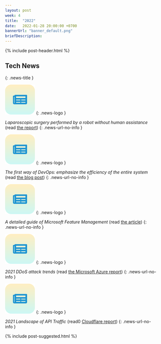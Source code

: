 ```yaml
---
layout: post
week: 4
title:  "2022"
date:   2022-01-28 20:00:00 +0700
bannerUrl: "banner_default.png"
briefDescription: 
---
```


{% include post-header.html %}

## Tech News
{: .news-title }

![memo](/assets/images/tech-news.svg)
{: .news-logo }

*Laparoscopic surgery performed by a robot without human assistance* (read [the report](https://hub.jhu.edu/2022/01/26/star-robot-performs-intestinal-surgery/))
{: .news-url-no-info }

![memo](/assets/images/tech-news.svg)
{: .news-logo }

*The first way of DevOps: emphasize the efficiency of the entire system* (read [the blog post](https://wehackpurple.com/security-is-everybodys-job-part-5-the-first-way/))
{: .news-url-no-info }

![memo](/assets/images/tech-news.svg)
{: .news-logo }

*A detailed guide of Microsoft Feature Management* (read [the article](https://procodeguide.com/programming/feature-flags-in-aspnet-core))
{: .news-url-no-info }

![memo](/assets/images/tech-news.svg)
{: .news-logo }

*2021 DDoS attack trends* (read [the Microsoft Azure report](https://azure.microsoft.com/en-us/blog/azure-ddos-protection-2021-q3-and-q4-ddos-attack-trends/))
{: .news-url-no-info }

![memo](/assets/images/tech-news.svg)
{: .news-logo }

*2021 Landscape of API Traffic* (read0 [Cloudflare report](https://blog.cloudflare.com/landscape-of-api-traffic/))
{: .news-url-no-info }

{% include post-suggested.html %}